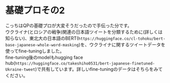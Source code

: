 # 基礎プロその2
こっちはQPの基礎プロが大変そうだったので手伝った分です。<br>
ウクライナ(とロシアの戦争)関連の日本語ツイートを分類するために(詳しくは知らない)、東北大の日本語のBERT(`https://huggingface.co/cl-tohoku/bert-base-japanese-whole-word-masking`)を、ウクライナに関するツイートデータを使ってfine-tuningしました。<br>
fine-tuning後のmodelもhugging face hub(`https://huggingface.co/takeshiho0531/bert-japanese-finetuned-Ukraine-tweet`)で共有しています。詳しいfine-tuningのデータはそちらをみてください。